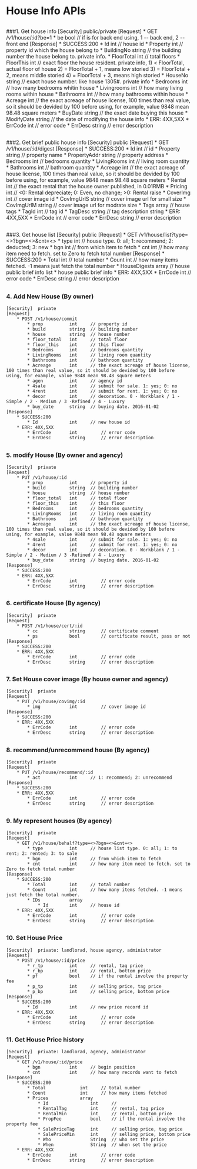 # House Info APIs

##
###1. Get house info
	[Security]	public/private
	[Request]
  		* GET /v1/house/:id?be=1
	  		* be				bool	// if is for back end using, 1 -- back end, 2 -- front end
	[Response]
		* SUCCESS:200 
			* Id    			int		// house id
			* Property			int		// property id which the house belong to
			* BuildingNo		string	// the building number the house belong to. private info. 
			* FloorTotal		int 	// total floors
			* FloorThis			int		// exact floor the house resident. private info, 
											1)  < FloorTotal, actual floor of house
											2)	= FloorTotal + 1, means low storied
											3)	= FloorTotal + 2, means middle storied
											4)	= FloorTotal + 3, means high storied
			* HouseNo			string		// exact house number. like house 1305#. private info 
			* Bedrooms			int		// how many bedrooms whitin house
			* Livingrooms		int		// how many living rooms within house
			* Bathrooms			int		// how many bathrooms within house
			* Acreage			int 	// the exact acreage of house license, 100 times than real value, so it should be devided by 100 before using, for example, value 9848 mean 98.48 square meters
			* BuyDate			string	// the exact date buying this house
			* ModifyDate		string	// the date of modifying the house info
		* ERR: 4XX,5XX
	  		* ErrCode		int			// error code
	  		* ErrDesc		string		// error description
##


###2. Get brief public house info
	[Security]	public
	[Request]
  		* GET /v1/house/:id/digest
	[Response]
		* SUCCESS:200 
			* Id    		int		// id
			* Property		string	// property name
			* PropertyAddr	string	// property address
			* Bedrooms		int		// bedrooms quantity
			* LivingRooms	int		// living room quantity
			* Bathrooms		int		// bathroom quantity
			* Acreage		int		// the exact acreage of house license, 100 times than real value, so it should be devided by 100 before using, for example, value 9848 mean 98.48 square meters
			* Rental		int		// the exact rental that the house owner published, in 0.01RMB
			* Pricing		int		// <0: Rental depreciate; 0: Even, no change; >0: Rental raise
			* CoverImg		int		// cover image id
			* CovImgUrlS	string	// cover image url for small size
			* CovImgUrlM	string	// cover image url for modrate size
			* Tags			array	// house tags
				* TagId		int 	// tag id
				* TagDesc	string	// tag description string
		* ERR: 4XX,5XX
	  		* ErrCode		int			// error code
	  		* ErrDesc		string		// error description
##

###3. Get house list
	[Security]	public
	[Request]
  		* GET /v1/house/list?type=<>?bgn=<>&cnt=<>
	  		* type			int 	// house type. 0: all; 1: recommend; 2: deducted; 3: new
	  		* bgn			int		// from which item to fetch
	  		* cnt			int		// how many item need to fetch. set to Zero to fetch total number
	[Response]
		* SUCCESS:200 
			* Total    		int		// total number
			* Count			int		// how many items fetched. -1 means just fetch the total number
			* HouseDigests	array	// house public brief info list
				* house public brief info
		* ERR: 4XX,5XX
	  		* ErrCode		int			// error code
	  		* ErrDesc		string		// error description
##


### 4. Add New House (By owner)
	[Security]	private
	[Request]
  		* POST /v1/house/commit
	  		* prop			int 	// property id
	  		* build			string	// building number
	  		* house			string 	// house number
	  		* floor_total	int		// total floor
	  		* floor_this	int		// this floor
			* Bedrooms		int		// bedrooms quantity
			* LivingRooms	int		// living room quantity
			* Bathrooms		int		// bathroom quantity
			* Acreage		int		// the exact acreage of house license, 100 times than real value, so it should be devided by 100 before using, for example, value 9848 mean 98.48 square meters
			* agen			int		// agency id
			* 4sale			int		// submit for sale. 1: yes; 0: no
			* 4rent			int		// submit for rent. 1: yes; 0: no
			* decor			int		// decoration. 0 - Workblank / 1 - Simple / 2 - Medium / 3 -Refined / 4 - Luxury
			* buy_date		string	// buying date. 2016-01-02
	[Response]
		* SUCCESS:200 
			* Id    		int		// new house id
		* ERR: 4XX,5XX
	  		* ErrCode		int			// error code
	  		* ErrDesc		string		// error description
##

### 5. modify House (By owner and agency)
	[Security]	private
	[Request]
  		* PUT /v1/house/:id
	  		* prop			int 	// property id
	  		* build			string	// building number
	  		* house			string 	// house number
	  		* floor_total	int		// total floor
	  		* floor_this	int		// this floor
			* Bedrooms		int		// bedrooms quantity
			* LivingRooms	int		// living room quantity
			* Bathrooms		int		// bathroom quantity
			* Acreage		int		// the exact acreage of house license, 100 times than real value, so it should be devided by 100 before using, for example, value 9848 mean 98.48 square meters
			* 4sale			int		// submit for sale. 1: yes; 0: no
			* 4rent			int		// submit for rent. 1: yes; 0: no
			* decor			int		// decoration. 0 - Workblank / 1 - Simple / 2 - Medium / 3 -Refined / 4 - Luxury
			* buy_date		string	// buying date. 2016-01-02
	[Response]
		* SUCCESS:200 
		* ERR: 4XX,5XX
	  		* ErrCode		int			// error code
	  		* ErrDesc		string		// error description
##

### 6. certificate House (By agency)
	[Security]	private
	[Request]
  		* POST /v1/house/cert/:id
	  		* cc			string		// certificate comment
	  		* ps			bool		// certificate result, pass or not
	[Response]
		* SUCCESS:200 
		* ERR: 4XX,5XX
	  		* ErrCode		int			// error code
	  		* ErrDesc		string		// error description
##

### 7. Set House cover image (By house owner and agency)
	[Security]	private
	[Request]
  		* PUT /v1/house/covimg/:id
	  		* img			int			// cover image id
	[Response]
		* SUCCESS:200 
		* ERR: 4XX,5XX
	  		* ErrCode		int			// error code
	  		* ErrDesc		string		// error description
##

### 8. recommend/unrecommend house (By agency)
	[Security]	private
	[Request]
  		* PUT /v1/house/recommend/:id
	  		* act    		int		// 1: recommend; 2: unrecommend
	[Response]
		* SUCCESS:200 
		* ERR: 4XX,5XX
	  		* ErrCode		int			// error code
	  		* ErrDesc		string		// error description
##

### 9. My represent houses (By agency)
	[Security]	private
	[Request]
  		* GET /v1/house/behalf?type=<>?bgn=<>&cnt=<>
	  		* type			int 	// house list type. 0: all; 1: to rent; 2: rented; 3: to sale
	  		* bgn			int		// from which item to fetch
	  		* cnt			int		// how many item need to fetch. set to Zero to fetch total number
	[Response]
		* SUCCESS:200 
			* Total    		int		// total number
			* Count			int		// how many items fetched. -1 means just fetch the total number.
			* IDs			array
				* Id		int		// house id
		* ERR: 4XX,5XX
	  		* ErrCode		int			// error code
	  		* ErrDesc		string		// error description
##

### 10. Set House Price
	[Security]	private: landlorad, house agency, administrator
	[Request]
  		* POST /v1/house/:id/price
	  		* r_tp			int 	// rental, tag price
	  		* r_bp			int		// rental, bottom price
	  		* pf			bool	// if the rental involve the property fee
	  		* p_tp			int		// selling price, tag price
	  		* p_bp			int 	// selling price, bottom price
	[Response]
		* SUCCESS:200 
			* Id    		int		// new price record id
		* ERR: 4XX,5XX
	  		* ErrCode		int			// error code
	  		* ErrDesc		string		// error description
##

### 11. Get House Price history
	[Security]	private: landlorad, agency, administrator
	[Request]
  		* GET /v1/house/:id/price
	  		* bgn			int		// begin position
	  		* cnt			int		// how many records want to fetch
	[Response]
		* SUCCESS:200 
			* Total    			int		// total number
			* Count				int		// how many items fetched
			* Prices			array
				* Id				int		// 
				* RentalTag			int		// rental, tag price
				* RentalMin			int		// rental, bottom price
				* PropFee			bool	// if the rental involve the property fee
				* SalePriceTag		int		// selling price, tag price
				* SalePriceMin		int		// selling price, bottom price
				* Who				String	// who set the price
				* When				String	// when set the price
		* ERR: 4XX,5XX
	  		* ErrCode		int			// error code
	  		* ErrDesc		string		// error description
